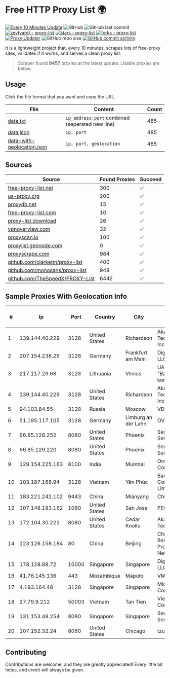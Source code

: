 
# Free HTTP Proxy List 🌍

[![Every 10 Minutes Update](https://github.com/mertguvencli/http-proxy-list/actions/workflows/main.yml/badge.svg?branch=main)](https://github.com/mertguvencli/http-proxy-list/actions/workflows/main.yml)
![GitHub](https://img.shields.io/github/license/mertguvencli/http-proxy-list)
![GitHub last commit](https://img.shields.io/github/last-commit/mertguvencli/http-proxy-list)
[![zevtyardt - proxy-list](https://img.shields.io/static/v1?label=zevtyardt&message=proxy-list&color=blue&logo=github)](https://github.com/zevtyardt/proxy-list "Go to GitHub repo")
[![stars - proxy-list](https://img.shields.io/github/stars/zevtyardt/proxy-list?style=social)](https://github.com/zevtyardt/proxy-list)
[![forks - proxy-list](https://img.shields.io/github/forks/zevtyardt/proxy-list?style=social)](https://github.com/zevtyardt/proxy-list)
[![Proxy Updater](https://github.com/zevtyardt/proxy-list/workflows/Proxy%20Updater/badge.svg)](https://github.com/zevtyardt/proxy-list/actions?query=workflow:"Proxy+Updater")
![GitHub repo size](https://img.shields.io/github/repo-size/zevtyardt/proxy-list)
[![GitHub commit activity](https://img.shields.io/github/commit-activity/m/zevtyardt/proxy-list?logo=commits)](https://github.com/zevtyardt/proxy-list/commits/main)

It is a lightweight project that, every 10 minutes, scrapes lots of free-proxy sites, validates if it works, and serves a clean proxy list.

> Scraper found **9457** proxies at the latest update. Usable proxies are below.

## Usage

Click the file format that you want and copy the URL.

|File|Content|Count|
|----|-------|-----|
|[data.txt](https://raw.githubusercontent.com/mertguvencli/http-proxy-list/main/proxy-list/data.txt)|`ip_address:port` combined (seperated new line)|485|
|[data.json](https://raw.githubusercontent.com/mertguvencli/http-proxy-list/main/proxy-list/data.json)|`ip, port`|485|
|[data-with-geolocation.json](https://raw.githubusercontent.com/mertguvencli/http-proxy-list/main/proxy-list/data-with-geolocation.json)|`ip, port, geolocation`|485|

## Sources

|Source|Found Proxies|Succeed|
|------|-------------|-------|
|[free-proxy-list.net](https://free-proxy-list.net)|300|✅|
|[us-proxy.org](https://www.us-proxy.org)|200|✅|
|[proxydb.net](http://proxydb.net)|15|✅|
|[free-proxy-list.com](https://free-proxy-list.com/?page=&port=&type%5B%5D=http&type%5B%5D=https&up_time=0&search=Search)|10|✅|
|[proxy-list.download](https://www.proxy-list.download/HTTP)|26|✅|
|[vpnoverview.com](https://vpnoverview.com/privacy/anonymous-browsing/free-proxy-servers)|32|✅|
|[proxyscan.io](https://www.proxyscan.io)|100|✅|
|[proxylist.geonode.com](https://proxylist.geonode.com/api/proxy-list?limit=300&page=1&sort_by=lastChecked&sort_type=desc&protocols=http,https)|0|✅|
|[proxyscrape.com](https://api.proxyscrape.com/v2/?request=displayproxies&protocol=http&timeout=10000&country=all&ssl=all&anonymity=all)|984|✅|
|[github.com/clarketm/proxy-list](https://raw.githubusercontent.com/clarketm/proxy-list/master/proxy-list-raw.txt)|400|✅|
|[github.com/monosans/proxy-list](https://raw.githubusercontent.com/monosans/proxy-list/main/proxies/http.txt)|948|✅|
|[github.com/TheSpeedX/PROXY-List](https://raw.githubusercontent.com/TheSpeedX/PROXY-List/master/http.txt)|6442|✅|


## Sample Proxies With Geolocation Info

|#|Ip|Port|Country|City|Internet Service Provider|
|-|--|----|-------|----|-------------------------|
|1|139.144.40.229|3128|United States|Richardson|Akamai Technologies, Inc.|
|2|207.154.238.26|3128|Germany|Frankfurt am Main|DigitalOcean, LLC|
|3|217.117.29.68|3128|Lithuania|Vilnius|UAB "Baltnetos komunikacijos"|
|4|139.144.40.229|3128|United States|Richardson|Akamai Technologies, Inc.|
|5|94.103.84.55|3128|Russia|Moscow|VDSINA|
|6|51.195.117.105|3128|Germany|Limburg an der Lahn|OVH SAS|
|7|66.85.128.252|8080|United States|Phoenix|Secured Servers LLC|
|8|66.85.129.220|8080|United States|Phoenix|Secured Servers LLC|
|9|129.154.225.163|8100|India|Mumbai|Oracle Corporation|
|10|103.187.168.94|3128|Vietnam|Yên Phúc|Bach KIM HNT Company Limited|
|11|183.221.242.102|9443|China|Mianyang|China Mobile|
|12|107.148.193.162|1080|United States|San Jose|PEG TECH INC|
|13|172.104.30.222|8080|United States|Cedar Knolls|Akamai Technologies|
|14|123.126.158.184|80|China|Beijing|China Unicom Beijing Province Network|
|15|178.128.88.72|10000|Singapore|Singapore|DigitalOcean, LLC|
|16|41.76.145.136|443|Mozambique|Maputo|VM  S.A|
|17|4.193.164.48|3128|Singapore|Singapore|Microsoft Corporation|
|18|27.79.9.212|50003|Vietnam|Tan Tien|Viettel Corporation|
|19|131.153.48.254|8080|Singapore|Singapore|Secured Servers LLC|
|20|107.152.32.24|8080|United States|Chicago|tzulo, inc.|



## Contributing

Contributions are welcome, and they are greatly appreciated! Every
little bit helps, and credit will always be given.

